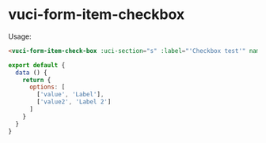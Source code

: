 # vuci-form-item-checkbox

Usage:
```html
<vuci-form-item-check-box :uci-section="s" :label="'Checkbox test'" name="test" :options="options" />
```
```javascript
export default {
  data () {
    return {
      options: [
        ['value', 'Label'],
        ['value2', 'Label 2']
      ]
    }
  }
}
```
